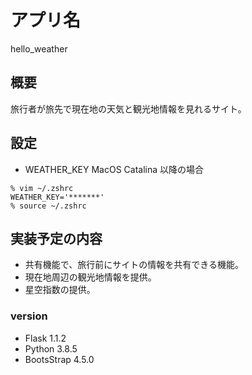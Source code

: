 # アプリ名

hello_weather

## 概要

旅行者が旅先で現在地の天気と観光地情報を見れるサイト。

## 設定

- WEATHER_KEY
  MacOS Catalina 以降の場合

```terminal
% vim ~/.zshrc
WEATHER_KEY='*******'
% source ~/.zshrc
```

## 実装予定の内容

- 共有機能で、旅行前にサイトの情報を共有できる機能。
- 現在地周辺の観光地情報を提供。
- 星空指数の提供。

### version

- Flask 1.1.2
- Python 3.8.5
- BootsStrap 4.5.0
